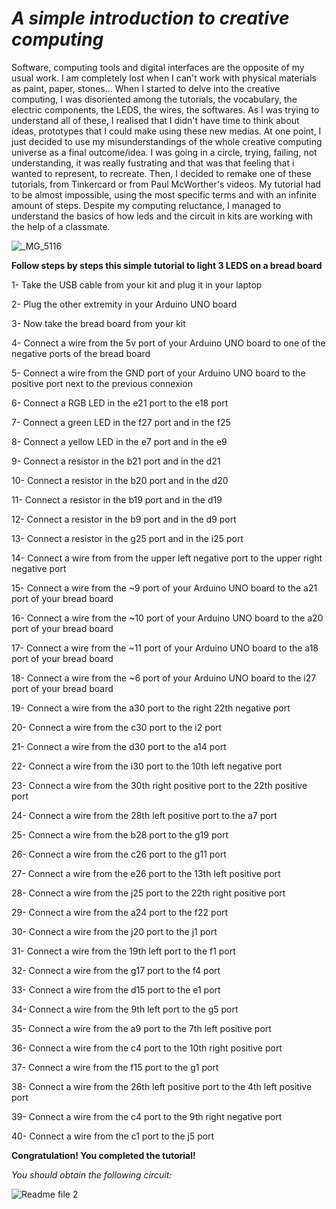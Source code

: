 # *A simple introduction to creative computing*

Software, computing tools and digital interfaces are the opposite of my usual work. I am completely lost when I can't work with physical materials as paint, paper, stones... When I started to delve into the creative computing, I was disoriented among the tutorials, the vocabulary, the electric components, the LEDS, the wires, the softwares. As I was trying to understand all of these, I realised that I didn't have time to think about ideas, prototypes that I could make using these new medias. At one point, I just decided to use my misunderstandings of the whole creative computing universe as a final outcome/idea. I was going in a circle, trying, failing, not understanding, it was really fustrating and that was that feeling that i wanted to represent, to recreate. Then, I decided to remake one of these tutorials, from Tinkercard or from Paul McWorther's videos. My tutorial had to be almost impossible, using the most specific terms and with an infinite amount of steps. 
Despite my computing reluctance, I managed to understand the basics of how leds and the circuit in kits are working with the help of a classmate.

![_MG_5116](https://user-images.githubusercontent.com/94467816/142608983-4f26ed1a-11d9-4eba-9814-86e5d47b2a8f.JPG)


**Follow steps by steps this simple tutorial to light 3 LEDS on a bread board**

1- Take the USB cable from your kit and plug it in your laptop

2- Plug the other extremity in your Arduino UNO board

3- Now take the bread board from your kit

4- Connect a wire from the 5v port of your Arduino UNO board to one of the negative ports of the bread board

5- Connect a wire from the GND port of your Arduino UNO board to the positive port next to the previous connexion

6- Connect a RGB LED in the e21 port to the e18 port

7- Connect a green LED in the f27 port and in the f25

8- Connect a yellow LED in the e7 port and in the e9

9- Connect a resistor in the b21 port and in the d21

10- Connect a resistor in the b20 port and in the d20

11- Connect a resistor in the b19 port and in the d19

12- Connect a resistor in the b9 port and in the d9 port

13- Connect a resistor in the g25 port and in the i25 port

14- Connect a wire from from the upper left negative port to the upper right negative port

15- Connect a wire from the ~9 port of your Arduino UNO board to the a21 port of your bread board

16- Connect a wire from the ~10 port of your Arduino UNO board to the a20 port of your bread board

17- Connect a wire from the ~11 port of your Arduino UNO board to the a18 port of your bread board

18- Connect a wire from the ~6 port of your Arduino UNO board to the i27 port of your bread board

19- Connect a wire from the a30 port to the right 22th negative port

20- Connect a wire from the c30 port to the i2 port

21- Connect a wire from the d30 port to the a14 port

22- Connect a wire from the i30 port to the 10th left negative port

23- Connect a wire from the 30th right positive port to the 22th positive port

24- Connect a wire from the 28th left positive port to the a7 port 

25- Connect a wire from the b28 port to the g19 port

26- Connect a wire from the c26 port to the g11 port

27- Connect a wire from the e26 port to the 13th left positive port

28- Connect a wire from the j25 port to the 22th right positive port

29- Connect a wire from the a24 port to the f22 port

30- Connect a wire from the j20 port to the j1 port

31- Connect a wire from the 19th left port to the f1 port

32- Connect a wire from the g17 port to the f4 port

33- Connect a wire from the d15 port to the e1 port

34- Connect a wire from the 9th left port to the g5 port

35- Connect a wire from the a9 port to the 7th left positive port

36- Connect a wire from the c4 port to the 10th right positive port

37- Connect a wire from the f15 port to the g1 port

38- Connect a wire from the 26th left positive port to the 4th left positive port 

39- Connect a wire from the c4 port to the 9th right negative port

40- Connect a wire from the c1 port to the j5 port

**Congratulation! You completed the tutorial!**

*You should obtain the following circuit:*

![Readme file 2](https://user-images.githubusercontent.com/94467816/142612937-3fc4a4fa-4bcd-4782-88e9-69def9b36036.jpg)




















